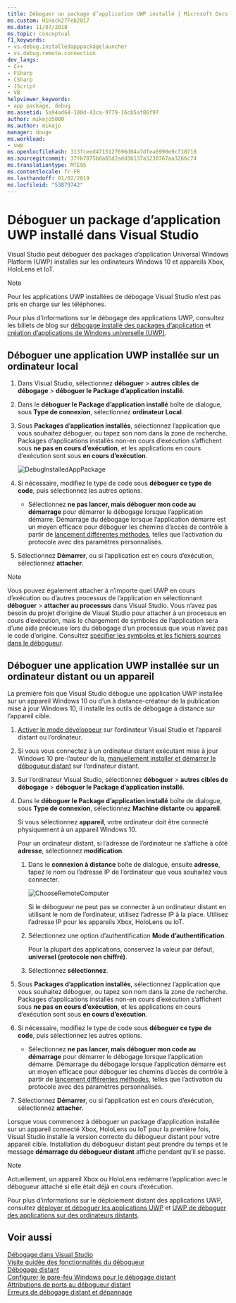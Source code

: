 ```yaml
---
title: Déboguer un package d’application UWP installé | Microsoft Docs
ms.custom: H1Hack27Feb2017
ms.date: 11/07/2018
ms.topic: conceptual
f1_keywords:
- vs.debug.installedapppackagelauncher
- vs.debug.remote.connection
dev_langs:
- C++
- FSharp
- CSharp
- JScript
- VB
helpviewer_keywords:
- app package, debug
ms.assetid: 5a94ad64-100d-43ca-9779-16cb5af86f97
author: mikejo5000
ms.author: mikejo
manager: douge
ms.workload:
- uwp
ms.openlocfilehash: 313fceed4715127696d04a7dfea6990e9cf18718
ms.sourcegitcommit: 37fb7075b0a65d2add3b137a5230767aa3266c74
ms.translationtype: MTE95
ms.contentlocale: fr-FR
ms.lasthandoff: 01/02/2019
ms.locfileid: "53879742"
---
```

# <a name="debug-an-installed-uwp-app-package-in-visual-studio"></a>Déboguer un package d’application UWP installé dans Visual Studio

Visual Studio peut déboguer des packages d’application Universal Windows Platform (UWP) installés sur les ordinateurs Windows 10 et appareils Xbox, HoloLens et IoT. 

>[!NOTE]
>Pour les applications UWP installées de débogage Visual Studio n’est pas pris en charge sur les téléphones.
   
Pour plus d’informations sur le débogage des applications UWP, consultez les billets de blog sur [débogage installé des packages d’application](https://blogs.msdn.microsoft.com/devops/2016/03/30/updates-for-debugging-installed-app-packages-in-visual-studio-2015-update-2/) et [création d’applications de Windows universelle (UWP)](https://blogs.msdn.microsoft.com/visualstudio/2016/08/02/universal-windows-apps-targeting-windows-10-anniversary-sdk/).

## <a name="debug-an-installed-uwp-app-on-a-local-machine"></a>Déboguer une application UWP installée sur un ordinateur local

1. Dans Visual Studio, sélectionnez **déboguer** > **autres cibles de débogage** > **déboguer le Package d’application installé**.
   
1. Dans le **déboguer le Package d’application installé** boîte de dialogue, sous **Type de connexion**, sélectionnez **ordinateur Local**.
   
1. Sous **Packages d’application installés**, sélectionnez l’application que vous souhaitez déboguer, ou tapez son nom dans la zone de recherche. Packages d’applications installés non-en cours d’exécution s’affichent sous **ne pas en cours d’exécution**, et les applications en cours d’exécution sont sous **en cours d’exécution**. 
   
   ![DebugInstalledAppPackage](../debugger/media/debug-installed-app-pkg.png "DebugInstalledAppPackage")
   
1. Si nécessaire, modifiez le type de code sous **déboguer ce type de code**, puis sélectionnez les autres options. 
   - Sélectionnez **ne pas lancer, mais déboguer mon code au démarrage** pour démarrer le débogage lorsque l’application démarre. Démarrage du débogage lorsque l’application démarre est un moyen efficace pour déboguer les chemins d’accès de contrôle à partir de [lancement différentes méthodes](/windows/uwp/xbox-apps/automate-launching-uwp-apps), telles que l’activation du protocole avec des paramètres personnalisés.
   
1. Sélectionnez **Démarrer**, ou si l’application est en cours d’exécution, sélectionnez **attacher**.

> [!NOTE]
> Vous pouvez également attacher à n’importe quel UWP en cours d’exécution ou d’autres processus de l’application en sélectionnant **déboguer** > **attacher au processus** dans Visual Studio. Vous n’avez pas besoin du projet d’origine de Visual Studio pour attacher à un processus en cours d’exécution, mais le chargement de symboles de l’application sera d’une aide précieuse lors du débogage d’un processus que vous n’avez pas le code d’origine. Consultez [spécifier les symboles et les fichiers sources dans le débogueur](specify-symbol-dot-pdb-and-source-files-in-the-visual-studio-debugger.md).
  
## <a name="remote"></a> Déboguer une application UWP installée sur un ordinateur distant ou un appareil

La première fois que Visual Studio débogue une application UWP installée sur un appareil Windows 10 ou d’un à distance-créateur de la publication mise à jour Windows 10, il installe les outils de débogage à distance sur l’appareil cible. 

1. [Activer le mode développeur](/windows/uwp/get-started/enable-your-device-for-development) sur l’ordinateur Visual Studio et l’appareil distant ou l’ordinateur.
   
1. Si vous vous connectez à un ordinateur distant exécutant mise à jour Windows 10 pre-l’auteur de la, [manuellement installer et démarrer le débogueur distant](../debugger/remote-debugging.md) sur l’ordinateur distant.
   
1. Sur l’ordinateur Visual Studio, sélectionnez **déboguer** > **autres cibles de débogage** > **déboguer le Package d’application installé**.
   
1. Dans le **déboguer le Package d’application installé** boîte de dialogue, sous **Type de connexion**, sélectionnez **Machine distante** ou **appareil**.
   
   Si vous sélectionnez **appareil**, votre ordinateur doit être connecté physiquement à un appareil Windows 10.
   
   Pour un ordinateur distant, si l’adresse de l’ordinateur ne s’affiche à côté **adresse**, sélectionnez **modification**. 
      
   1. Dans le **connexion à distance** boîte de dialogue, ensuite **adresse**, tapez le nom ou l’adresse IP de l’ordinateur que vous souhaitez vous connecter.
      
      ![ChooseRemoteComputer](../debugger/media/debug-remote-app-pkg.png "ChooseRemoteComputer")
      
      Si le débogueur ne peut pas se connecter à un ordinateur distant en utilisant le nom de l’ordinateur, utilisez l’adresse IP à la place. Utilisez l’adresse IP pour les appareils Xbox, HoloLens ou IoT.
   1. Sélectionnez une option d’authentification **Mode d’authentification**.
      
      Pour la plupart des applications, conservez la valeur par défaut, **universel (protocole non chiffré)**.
   1. Sélectionnez **sélectionnez**. 

1. Sous **Packages d’application installés**, sélectionnez l’application que vous souhaitez déboguer, ou tapez son nom dans la zone de recherche. Packages d’applications installés non-en cours d’exécution s’affichent sous **ne pas en cours d’exécution**, et les applications en cours d’exécution sont sous **en cours d’exécution**. 
   
1. Si nécessaire, modifiez le type de code sous **déboguer ce type de code**, puis sélectionnez les autres options. 
   - Sélectionnez **ne pas lancer, mais déboguer mon code au démarrage** pour démarrer le débogage lorsque l’application démarre. Démarrage du débogage lorsque l’application démarre est un moyen efficace pour déboguer les chemins d’accès de contrôle à partir de [lancement différentes méthodes](/windows/uwp/xbox-apps/automate-launching-uwp-apps), telles que l’activation du protocole avec des paramètres personnalisés.
   
1. Sélectionnez **Démarrer**, ou si l’application est en cours d’exécution, sélectionnez **attacher**.

Lorsque vous commencez à déboguer un package d’application installée sur un appareil connecté Xbox, HoloLens ou IoT pour la première fois, Visual Studio installe la version correcte du débogueur distant pour votre appareil cible. Installation du débogueur distant peut prendre du temps et le message **démarrage du débogueur distant** affiche pendant qu’il se passe.

>[!NOTE]
>Actuellement, un appareil Xbox ou HoloLens redémarre l’application avec le débogueur attaché si elle était déjà en cours d’exécution.

Pour plus d’informations sur le déploiement distant des applications UWP, consultez [déployer et déboguer les applications UWP](/windows/uwp/debug-test-perf/deploying-and-debugging-uwp-apps#advanced-remote-deployment-options) et [UWP de déboguer des applications sur des ordinateurs distants](run-windows-store-apps-on-a-remote-machine.md). 
  
## <a name="see-also"></a>Voir aussi  
 [Débogage dans Visual Studio](../debugger/index.md)  
 [Visite guidée des fonctionnalités du débogueur](../debugger/debugger-feature-tour.md)  
 [Débogage distant](../debugger/remote-debugging.md)  
 [Configurer le pare-feu Windows pour le débogage distant](../debugger/configure-the-windows-firewall-for-remote-debugging.md)  
 [Attributions de ports au débogueur distant](../debugger/remote-debugger-port-assignments.md)  
 [Erreurs de débogage distant et dépannage](../debugger/remote-debugging-errors-and-troubleshooting.md)